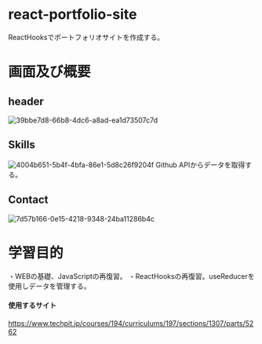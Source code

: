 # react-portfolio-site
ReactHooksでポートフォリオサイトを作成する。


# 画面及び概要
## header
![39bbe7d8-66b8-4dc6-a8ad-ea1d73507c7d](https://user-images.githubusercontent.com/92212657/171612915-73916ecf-52a9-4cbf-9adf-d6008f6d884a.png)

## Skills
![4004b651-5b4f-4bfa-86e1-5d8c26f9204f](https://user-images.githubusercontent.com/92212657/171615952-ce44c5fb-7e0c-4227-8459-24691bd2c778.png)
Github APIからデータを取得する。

## Contact
![7d57b166-0e15-4218-9348-24ba11286b4c](https://user-images.githubusercontent.com/92212657/171613069-b95c165f-03a2-48e4-80a5-ffd844baa868.png)



# 学習目的
・WEBの基礎、JavaScriptの再復習。
・ReactHooksの再復習。useReducerを使用しデータを管理する。

#### 使用するサイト
https://www.techpit.jp/courses/194/curriculums/197/sections/1307/parts/5262
